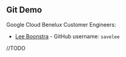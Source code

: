 ## Git Demo

Google Cloud Benelux Customer Engineers:

* [Lee Boonstra](leeboonstra@) - GitHub username: `savelee`

//TODO
